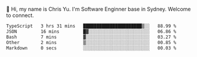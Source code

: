👋 Hi, my name is Chris Yu. I'm Software Enginner base in Sydney. Welcome to connect.

<!--START_SECTION:waka-->

```txt
TypeScript   3 hrs 31 mins   ██████████████████████▒░░   88.99 %
JSON         16 mins         █▓░░░░░░░░░░░░░░░░░░░░░░░   06.86 %
Bash         7 mins          ▓░░░░░░░░░░░░░░░░░░░░░░░░   03.27 %
Other        2 mins          ▒░░░░░░░░░░░░░░░░░░░░░░░░   00.85 %
Markdown     0 secs          ░░░░░░░░░░░░░░░░░░░░░░░░░   00.03 %
```

<!--END_SECTION:waka-->
